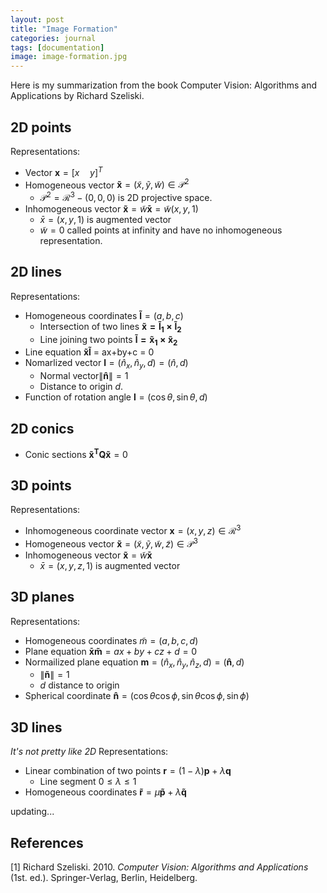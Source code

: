 ```yaml
---
layout: post
title: "Image Formation"
categories: journal
tags: [documentation]
image: image-formation.jpg
---
```

Here is my summarization from the book Computer Vision: Algorithms and Applications by Richard Szeliski.
## 2D points
Representations:
* Vector $\mathbf x=[x\quad y]^T$  
* Homogeneous vector  $\mathbf {\tilde x} = (\tilde x, \tilde y, \tilde w) \in \mathcal P^2$ 
  *  $\mathcal P^2 = \mathcal R^3 - (0,0,0)$ is 2D projective space.  
* Inhomogeneous vector $\mathbf {\tilde x} = \tilde w \mathbf{\bar x} = \tilde{w} (x, y, 1)$
  *  $\bar x = (x,y,1)$ is augmented vector 
  *  $\tilde w = 0$ called points at infinity and have no inhomogeneous representation.  

## 2D lines
Representations:
* Homogeneous coordinates $\mathbf {\tilde l} = (a,b,c)$
  * Intersection of two lines $\mathbf{\tilde x =\tilde l_1\times\tilde l_2}$
  * Line joining two points $\mathbf{\tilde l = \tilde x_1\times\tilde x_2}$
* Line equation $\mathbf {\tilde x\tilde l}$ = ax+by+c = 0
* Nomarlized vector $\mathbf l = (\hat n_x,\hat n_y,d)=(\hat n,d)$
  * Normal vector$\lVert\mathbf{\hat n}\rVert=1$
  * Distance to origin $d$.
* Function of rotation angle $\mathbf l=(\cos\theta,\sin\theta,d)$

## 2D conics
* Conic sections $\mathbf {\tilde x^TQ\tilde x}=0$

## 3D points
Representations:
* Inhomogeneous coordinate vector $\mathbf x=(x,y,z)\in\mathcal R^3$  
* Homogeneous vector  $\mathbf {\tilde x} = (\tilde x, \tilde y, \tilde w, \tilde z) \in \mathcal P^3$ 
* Inhomogeneous vector $\mathbf {\tilde x} = \tilde w \mathbf{\bar x}$
  *  $\bar x = (x,y,z,1)$ is augmented vector 
## 3D planes
Representations:
* Homogeneous coordinates $\tilde m=(a,b,c,d)$
* Plane equation $\mathbf{\bar x \tilde m} = ax+by+cz+d = 0$
* Normailized plane equation $\mathbf m = (\hat n_x,\hat n_y,\hat n_z,d)=(\mathbf {\hat n},d)$
  * $\lVert\mathbf{\tilde n}\rVert=1$
  * $d$ distance to origin
 * Spherical coordinate $\mathbf{\hat n}=(\cos\theta\cos\phi,\sin\theta\cos\phi,\sin\phi)$
## 3D lines
*It's not pretty like 2D*
Representations:
* Linear combination of two points $\mathbf r=(1-\lambda)\mathbf p +\lambda \mathbf q$
  * Line segment $0\leq\lambda\leq1$
* Homogeneous coordinates $\mathbf{\tilde r}=\mu\mathbf{\tilde p}+\lambda\mathbf{\tilde q}$

updating...



## References
[1] Richard Szeliski. 2010. <i>Computer Vision: Algorithms and Applications</i> (1st. ed.). Springer-Verlag, Berlin, Heidelberg.



<!--stackedit_data:
eyJoaXN0b3J5IjpbLTE3NTE5MzkwMzgsNzU2OTYyNTEzLDU5Mz
IyMTAyLC02MzY2NTk4LDk1NDY4OTkxNCwtNjg5OTc3OTkyLDI2
OTA1MjAyOCwyNzU1MDc1NjMsLTYyNDEyMDk2Nyw0MTQ1NjI0ND
ksMTAzNDc3MjI4LC0yMTI5MzI4MTExLDE3MDUxODksLTIwNDM2
MzE1NDcsMTIyNzA0NDgwOSwxNTE1NzA5NDQ3LDY5NzM0ODAwMy
wtMTMyNzczNDk5OSwtMTY2MDkyNzkzNywtMTk4MTI3ODAxMF19

-->